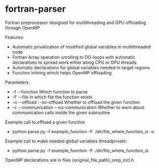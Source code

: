 # fortran-parser
Fortran preprocessor designed for multithreading and GPU offloading through OpenMP

Features:
  * Automatic privatization of modified global variables in multithreaded code
  * Fortran Array operation unrolling to DO-loops with automatic declaratives to spread work either along CPU or GPU threads
  * Automatic declarations for global variables needed in target regions
  * Function inlining which helps OpenMP offloading 

Parameters:
  * -f --function Which function to parse
  * -F --file In which file the function exists
  * -o --offload --no-offload Whether to offload the given function
  * -c --communication --no-communication Whether to warn about communication calls inside the given subroutine

  Example call to offload a given function
  * python parse.py -f example_function -F ./dir/file_where_function_is -o

  Example call to make needed global variables threadprivate:
  * python parse.py -f example_function -F ./dir/file_where_function_is

OpenMP declarations are in files {original_file_path}_omp_incl.h

  
  
